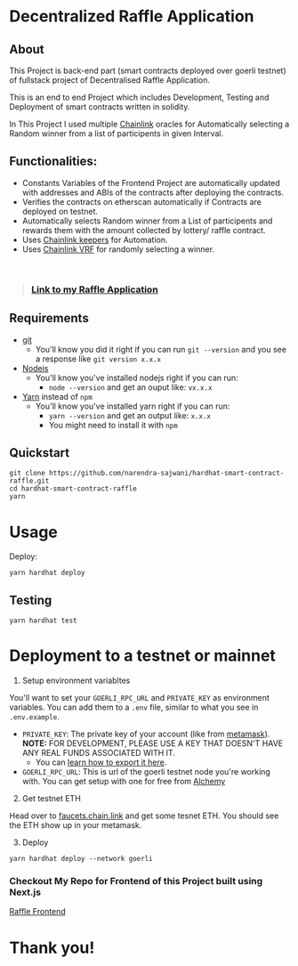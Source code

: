 # Decentralized Raffle Application

## About

This Project is back-end part (smart contracts deployed over goerli testnet) of fullstack project of Decentralised Raffle Application.

This is an end to end Project which includes Development, Testing and Deployment of smart contracts written in solidity.

In This Project I used multiple <a href="https://chain.link/">Chainlink</a> oracles for Automatically selecting a Random winner from a list of participents in given Interval.

## Functionalities:

-   Constants Variables of the Frontend Project are automatically updated with addresses and ABIs of the contracts after deploying the contracts.
-   Verifies the contracts on etherscan automatically if Contracts are deployed on testnet.
-   Automatically selects Random winner from a List of participents and rewards them with the amount collected by lottery/ raffle contract.
-   Uses <a href="https://docs.chain.link/docs/chainlink-automation/introduction/">Chainlink keepers</a> for Automation.
-   Uses <a href="https://docs.chain.link/docs/vrf/v2/introduction/"> Chainlink VRF</a> for randomly selecting a winner.

<br>

> ### <a href="https://cool-dawn-6357.on.fleek.co/"> Link to my Raffle Application</a>

## Requirements

-   [git](https://git-scm.com/book/en/v2/Getting-Started-Installing-Git)
    -   You'll know you did it right if you can run `git --version` and you see a response like `git version x.x.x`
-   [Nodejs](https://nodejs.org/en/)
    -   You'll know you've installed nodejs right if you can run:
        -   `node --version` and get an ouput like: `vx.x.x`
-   [Yarn](https://classic.yarnpkg.com/lang/en/docs/install/) instead of `npm`
    -   You'll know you've installed yarn right if you can run:
        -   `yarn --version` and get an output like: `x.x.x`
        -   You might need to install it with `npm`

## Quickstart

```
git clone https://github.com/narendra-sajwani/hardhat-smart-contract-raffle.git
cd hardhat-smart-contract-raffle
yarn
```

# Usage

Deploy:

```
yarn hardhat deploy
```

## Testing

```
yarn hardhat test
```

# Deployment to a testnet or mainnet

1. Setup environment variabltes

You'll want to set your `GOERLI_RPC_URL` and `PRIVATE_KEY` as environment variables. You can add them to a `.env` file, similar to what you see in `.env.example`.

-   `PRIVATE_KEY`: The private key of your account (like from [metamask](https://metamask.io/)). **NOTE:** FOR DEVELOPMENT, PLEASE USE A KEY THAT DOESN'T HAVE ANY REAL FUNDS ASSOCIATED WITH IT.
    -   You can [learn how to export it here](https://metamask.zendesk.com/hc/en-us/articles/360015289632-How-to-Export-an-Account-Private-Key).
-   `GOERLI_RPC_URL`: This is url of the goerli testnet node you're working with. You can get setup with one for free from [Alchemy](https://alchemy.com/?a=673c802981)

2. Get testnet ETH

Head over to [faucets.chain.link](https://faucets.chain.link/) and get some tesnet ETH. You should see the ETH show up in your metamask.

3. Deploy

```
yarn hardhat deploy --network goerli
```

### Checkout My Repo for Frontend of this Project built using Next.js

<a href="https://github.com/narendra-sajwani/nextjs-smartcontract-lottery-fcc.git">Raffle Frontend</a>

# Thank you!
